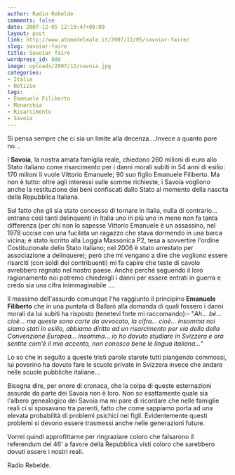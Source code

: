 ```yaml
---
author: Radio Rebelde
comments: false
date: 2007-12-05 12:19:47+00:00
layout: post
link: http://www.atomodelmale.it/2007/12/05/savoiar-faire/
slug: savoiar-faire
title: Savoiar faire
wordpress_id: 880
image: uploads/2007/12/savoia.jpg
categories:
- Italia
- Notizie
tags:
- Emanuele Filiberto
- Monarchia
- Risarcimento
- Savoia
---
```



Si pensa sempre che ci sia un limite alla decenza….Invece a quanto pare no…

I **Savoia**, la nostra amata famiglia reale, chiedono 260 milioni di euro allo Stato italiano come risarcimento per i danni morali subìti in 54 anni di esilio: 170 milioni li vuole Vittorio Emanuele; 90 suo figlio Emanuele Filiberto. Ma non è tutto: oltre agli interessi sulle somme richieste, i Savoia vogliono anche la restituzione dei beni confiscati dallo Stato al momento della nascita della Repubblica Italiana.

Sul fatto che gli sia stato concesso di tornare in Italia, nulla di contrario… entrano così tanti delinquenti in Italia uno in più uno in meno non fa tanta differenza (per chi non lo sapesse Vittorio Emanuele è un assassino, nel 1978 uccise con una fucilata un ragazzo che stava dormendo in una barca vicina; è stato iscritto alla Loggia Massonica P2, tesa a sovvertire l'ordine Costituzionale dello Stato italiano; nel 2006 è stato arrestato per associazione a delinquere); però che mi vengano a dire che vogliono essere risarciti (con soldi dei contribuenti) mi fa capire che teste di cavolo avrebbero regnato nel nostro paese. Anche perché seguendo il loro ragionamento noi potremo chiedergli i danni per essere entrati in guerra e credo sia una cifra inimmaginabile ….

Il massimo dell'assurdo comunque l'ha raggiunto il principino **Emanuele Filiberto** che in una puntata di Ballarò alla domanda di quali fossero i danni morali da lui subiti ha risposto (tenetevi forte mi raccomando):- "_Ah... bè... cioè... ma queste sono carte da avvocato, la cifra... cioè... insomma noi siamo stati in esilio, abbiamo diritto ad un risarcimento per via della della Convenzione Europea... insomma... io ho dovuto studiare in Svizzera e ora sentite com'è il mio accento, non conosco bene le lingua italiana..."_

Lo so che in seguito a queste tristi parole starete tutti piangendo commossi, lui poverino ha dovuto fare le scuole private in Svizzera invece che andare nelle scuole pubbliche italiane…

Bisogna dire, per onore di cronaca, che la colpa di queste esternazioni assurde da parte dei Savoia non è loro. Non so esattamente quale sia l'albero genealogico dei Savoia ma mi pare di ricordare che nelle famiglie reali ci si sposavano tra parenti, fatto che come sappiamo porta ad una elevata probabilità di problemi psichici nei figli. Evidentemente questi problemi si devono essere trasmessi anche nelle generazioni future.

Vorrei quindi approfittarne per ringraziare coloro che falsarono il referendum del 46' a favore della Repubblica visti coloro che sarebbero dovuti essere i nostri reali.

Radio Rebelde.
